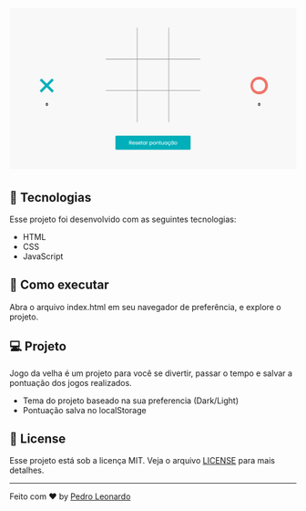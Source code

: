 <h1 align="center">
    <img alt="Jogo da Velha" src="/assets/img/README.png" />
</h1>

## 🧪 Tecnologias

Esse projeto foi desenvolvido com as seguintes tecnologias:

- HTML
- CSS
- JavaScript

## 🚀 Como executar

Abra o arquivo index.html em seu navegador de preferência, e explore o projeto.

## 💻 Projeto

Jogo da velha é um projeto para você se divertir, passar o tempo e salvar a pontuação dos jogos realizados.

- Tema do projeto baseado na sua preferencia (Dark/Light)
- Pontuação salva no localStorage

## 📝 License

Esse projeto está sob a licença MIT. Veja o arquivo [LICENSE](LICENSE) para mais detalhes.

---

Feito com ❤ by [Pedro Leonardo](https://github.com/xpedroleonardo)
